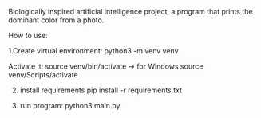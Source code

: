 Biologically inspired artificial intelligence project, a program that prints the dominant color from a photo.


How to use:

1.Create virtual environment:
    python3 -m venv venv

Activate it:
    source venv/bin/activate -> for Windows source venv/Scripts/activate

2. install requirements pip install -r requirements.txt

3. run program: python3 main.py
